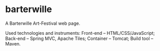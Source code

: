 # barterwille
A Barterwille Art-Festival web page.

Used technologies and instruments:
Front-end – HTML/CSS/JavaScript;
Back-end – Spring MVC, Apache Tiles;
Container – Tomcat;
Build tool – Maven.
